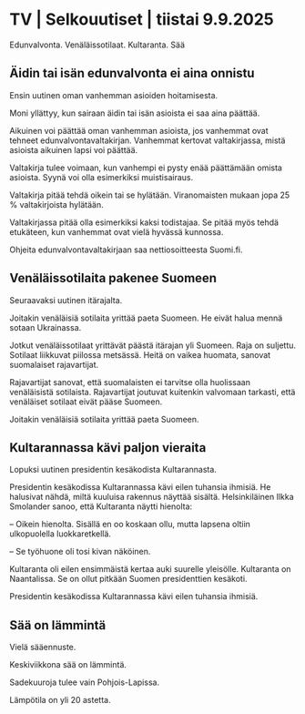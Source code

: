 # TV | Selkouutiset | tiistai 9.9.2025

Edunvalvonta. Venäläissotilaat. Kultaranta. Sää

## Äidin tai isän edunvalvonta ei aina onnistu

Ensin uutinen oman vanhemman asioiden hoitamisesta.

Moni yllättyy, kun sairaan äidin tai isän asioista ei saa aina päättää.

Aikuinen voi päättää oman vanhemman asioista, jos vanhemmat ovat tehneet edunvalvontavaltakirjan. Vanhemmat kertovat valtakirjassa, mistä asioista aikuinen lapsi voi päättää.

Valtakirja tulee voimaan, kun vanhempi ei pysty enää päättämään omista asioista. Syynä voi olla esimerkiksi muistisairaus.

Valtakirja pitää tehdä oikein tai se hylätään. Viranomaisten mukaan jopa 25 % valtakirjoista hylätään.

Valtakirjassa pitää olla esimerkiksi kaksi todistajaa. Se pitää myös tehdä etukäteen, kun vanhemmat ovat vielä hyvässä kunnossa.

Ohjeita edunvalvontavaltakirjaan saa nettiosoitteesta Suomi.fi.

## Venäläissotilaita pakenee Suomeen

Seuraavaksi uutinen itärajalta.

Joitakin venäläisiä sotilaita yrittää paeta Suomeen. He eivät halua mennä sotaan Ukrainassa.

Jotkut venäläissotilaat yrittävät päästä itärajan yli Suomeen. Raja on suljettu. Sotilaat liikkuvat piilossa metsässä. Heitä on vaikea huomata, sanovat suomalaiset rajavartijat.

Rajavartijat sanovat, että suomalaisten ei tarvitse olla huolissaan venäläisistä sotilaista. Rajavartijat joutuvat kuitenkin valvomaan tarkasti, että venäläiset sotilaat eivät pääse Suomeen.

Joitakin venäläisiä sotilaita yrittää paeta Suomeen.

## Kultarannassa kävi paljon vieraita

Lopuksi uutinen presidentin kesäkodista Kultarannasta.

Presidentin kesäkodissa Kultarannassa kävi eilen tuhansia ihmisiä. He halusivat nähdä, miltä kuuluisa rakennus näyttää sisältä. Helsinkiläinen Ilkka Smolander sanoo, että Kultaranta näytti hienolta:

– Oikein hienolta. Sisällä en oo koskaan ollu, mutta lapsena oltiin ulkopuolella luokkaretkellä.

– Se työhuone oli tosi kivan näköinen.

Kultaranta oli eilen ensimmäistä kertaa auki suurelle yleisölle. Kultaranta on Naantalissa. Se on ollut pitkään Suomen presidenttien kesäkoti.

Presidentin kesäkodissa Kultarannassa kävi eilen tuhansia ihmisiä.

## Sää on lämmintä

Vielä sääennuste.

Keskiviikkona sää on lämmintä.

Sadekuuroja tulee vain Pohjois-Lapissa.

Lämpötila on yli 20 astetta.
